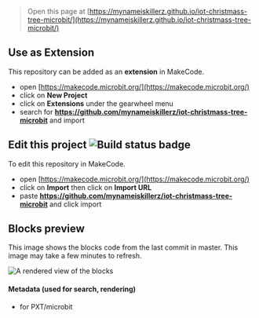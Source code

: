 
> Open this page at [https://mynameiskillerz.github.io/iot-christmass-tree-microbit/](https://mynameiskillerz.github.io/iot-christmass-tree-microbit/)

## Use as Extension

This repository can be added as an **extension** in MakeCode.

* open [https://makecode.microbit.org/](https://makecode.microbit.org/)
* click on **New Project**
* click on **Extensions** under the gearwheel menu
* search for **https://github.com/mynameiskillerz/iot-christmass-tree-microbit** and import

## Edit this project ![Build status badge](https://github.com/mynameiskillerz/iot-christmass-tree-microbit/workflows/MakeCode/badge.svg)

To edit this repository in MakeCode.

* open [https://makecode.microbit.org/](https://makecode.microbit.org/)
* click on **Import** then click on **Import URL**
* paste **https://github.com/mynameiskillerz/iot-christmass-tree-microbit** and click import

## Blocks preview

This image shows the blocks code from the last commit in master.
This image may take a few minutes to refresh.

![A rendered view of the blocks](https://github.com/mynameiskillerz/iot-christmass-tree-microbit/raw/master/.github/makecode/blocks.png)

#### Metadata (used for search, rendering)

* for PXT/microbit
<script src="https://makecode.com/gh-pages-embed.js"></script><script>makeCodeRender("{{ site.makecode.home_url }}", "{{ site.github.owner_name }}/{{ site.github.repository_name }}");</script>
